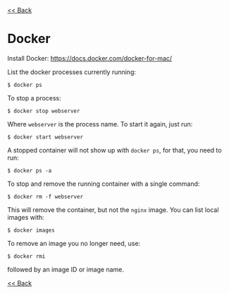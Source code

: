[<< Back](README.md)

# Docker

Install Docker: https://docs.docker.com/docker-for-mac/

List the docker processes currently running:

```
$ docker ps
```

To stop a process:

```
$ docker stop webserver
```

Where `webserver` is the process name. To start it again, just run:

```
$ docker start webserver
```

A stopped container will not show up with `docker ps`, for that, you need to run:

```
$ docker ps -a
```

To stop and remove the running container with a single command:

```
$ docker rm -f webserver
```

This will remove the container, but not the `nginx` image. You can list local images with:

```
$ docker images
```

To remove an image you no longer need, use:

```
$ docker rmi
```

followed by an image ID or image name.

[<< Back](README.md)
